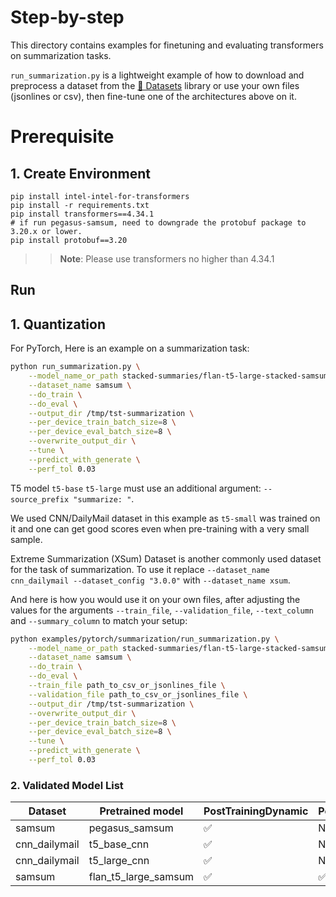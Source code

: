 # Step-by-step

This directory contains examples for finetuning and evaluating transformers on summarization tasks.

`run_summarization.py` is a lightweight example of how to download and preprocess a dataset from the [🤗 Datasets](https://github.com/huggingface/datasets) library or use your own files (jsonlines or csv), then fine-tune one of the architectures above on it.

# Prerequisite​
## 1. Create Environment
```
pip install intel-intel-for-transformers
pip install -r requirements.txt
pip install transformers==4.34.1
# if run pegasus-samsum, need to downgrade the protobuf package to 3.20.x or lower.
pip install protobuf==3.20
```
>>**Note**: Please use transformers no higher than 4.34.1


## Run
## 1. Quantization
For PyTorch, Here is an example on a summarization task:
```bash
python run_summarization.py \
    --model_name_or_path stacked-summaries/flan-t5-large-stacked-samsum-1024 \
    --dataset_name samsum \
    --do_train \
    --do_eval \
    --output_dir /tmp/tst-summarization \
    --per_device_train_batch_size=8 \
    --per_device_eval_batch_size=8 \
    --overwrite_output_dir \
    --tune \
    --predict_with_generate \
    --perf_tol 0.03
```

T5 model `t5-base` `t5-large` must use an additional argument: `--source_prefix "summarize: "`.

We used CNN/DailyMail dataset in this example as `t5-small` was trained on it and one can get good scores even when pre-training with a very small sample.

Extreme Summarization (XSum) Dataset is another commonly used dataset for the task of summarization. To use it replace `--dataset_name cnn_dailymail --dataset_config "3.0.0"` with  `--dataset_name xsum`.

And here is how you would use it on your own files, after adjusting the values for the arguments
`--train_file`, `--validation_file`, `--text_column` and `--summary_column` to match your setup:

```bash
python examples/pytorch/summarization/run_summarization.py \
    --model_name_or_path stacked-summaries/flan-t5-large-stacked-samsum-1024 \
    --dataset_name samsum \
    --do_train \
    --do_eval \
    --train_file path_to_csv_or_jsonlines_file \
    --validation_file path_to_csv_or_jsonlines_file \
    --output_dir /tmp/tst-summarization \
    --overwrite_output_dir \
    --per_device_train_batch_size=8 \
    --per_device_eval_batch_size=8 \
    --tune \
    --predict_with_generate \
    --perf_tol 0.03
```
### 2. Validated Model List
|Dataset|Pretrained model|PostTrainingDynamic | PostTrainingStatic | QuantizationAwareTraining 
|---|------------------------------------|---|---|---
|samsum|pegasus_samsum| ✅| N/A | N/A
|cnn_dailymail|t5_base_cnn| ✅| N/A | N/A 
|cnn_dailymail|t5_large_cnn| ✅| N/A| N/A 
|samsum|flan_t5_large_samsum| ✅| ✅| N/A

